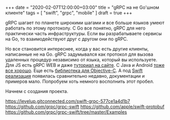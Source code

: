 +++
date = "2020-02-07T12:00:00+03:00"
title = "gRPC на не Go'шном клиенте"
tags = [ "swift", "grpc", "mobile" ]
draft = true
+++

gRPC шагает по планете широкими шагами и все больше языков умеют работать по этому протоколу. C Go все понятно, gRPC для него практически часть инфраструктуры. Если вы разрабатываете сервисы на Go, то взаимодействуют друг с другом они по gRPC.

Но все становится интереснее, когда у вас есть другие клиенты, написанные не на Go. gRPC задумывался как протокол для вызова удаленных процедур независимо от языка, который вы используете. Для JS есть gRPC WEB и даже [туториал на сайте](https://grpc.io/docs/tutorials/basic/web/). C Java и Android [тоже все хорошо](https://grpc.io/docs/tutorials/basic/android/). Еще есть [библиотека для Objective-C](https://grpc.io/docs/tutorials/basic/objective-c/). А под [Swift реализация](https://github.com/grpc/grpc-swift) появилась сравнительно недавно, документации и примеров мало. Попробуем хоть немного восполнить этот пробел.

Начнем с создания проекта.

https://levelup.gitconnected.com/swift-grpc-577ce1a4d1b7
https://github.com/grpc/grpc-swift
https://github.com/apple/swift-protobuf
https://github.com/grpc/grpc-swift/tree/master/Examples